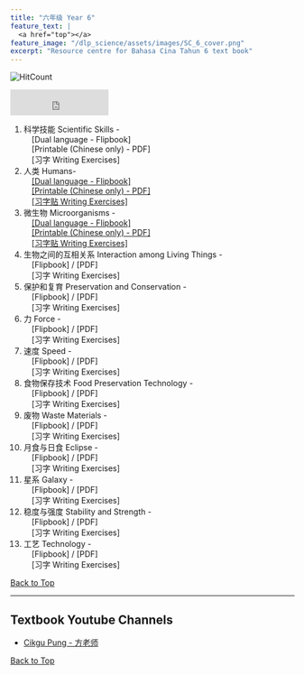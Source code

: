 ```yaml
---
title: "六年级 Year 6" 
feature_text: |
  <a href="top"></a>
feature_image: "/dlp_science/assets/images/SC_6_cover.png"
excerpt: "Resource centre for Bahasa Cina Tahun 6 text book"
---
```

![HitCount](https://hits.dwyl.com/multilingual-malaysian/dlp_science.svg?style=flat-square)

<iframe src="https://www.facebook.com/plugins/like.php?href=https%3A%2F%2Fmultilingual-malaysian.github.io%2Fdlp_science%2Fyear6%2F&width=174&layout=button_count&action=like&size=large&share=true&height=46&appId" width="174" height="46" style="border:none;overflow:hidden" scrolling="no" frameborder="0" allowfullscreen="true" allow="autoplay; clipboard-write; encrypted-media; picture-in-picture; web-share"></iframe>

1. 科学技能 Scientific Skills - <br />
   &emsp;[Dual language - Flipbook] <br />
   &emsp;[Printable (Chinese only) - PDF]<br />
   &emsp;[习字 Writing Exercises]
2. 人类 Humans- <br />
   &emsp;<a href="https://online.fliphtml5.com/pjnuy/xlav/" target="_blank">[Dual language - Flipbook]</a> <br />
   &emsp;<a href="/dlp_science/doc/year6/sc_year6_chapter2_chinese.pdf" target="_blank">[Printable (Chinese only) - PDF]</a><br />
   &emsp;<a href="/dlp_science/doc/year6/sc_year6_chapter2_writing.pdf" target="_blank">[习字贴 Writing Exercises]</a>
3. 微生物 Microorganisms - <br />
   &emsp;<a href="" target="_blank">[Dual language - Flipbook]</a> <br />
   &emsp;<a href="/dlp_science/doc/year6/sc_year6_chapter3_chinese.pdf" target="_blank">[Printable (Chinese only) - PDF]</a><br />
   &emsp;<a href="/dlp_science/doc/year6/sc_year6_chapter3_writing.pdf" target="_blank">[习字贴 Writing Exercises]</a>
4. 生物之间的互相关系 Interaction among Living Things - <br />
   &emsp;[Flipbook] / [PDF]<br />
   &emsp;[习字 Writing Exercises]
5. 保护和复育 Preservation and Conservation - <br />
   &emsp;[Flipbook] / [PDF]<br />
   &emsp;[习字 Writing Exercises]
6. 力 Force - <br />
   &emsp;[Flipbook] / [PDF]<br />
   &emsp;[习字 Writing Exercises]
7. 速度 Speed - <br />
   &emsp;[Flipbook] / [PDF]<br />
   &emsp;[习字 Writing Exercises]
8. 食物保存技术 Food Preservation Technology - <br />
   &emsp;[Flipbook] / [PDF]<br />
   &emsp;[习字 Writing Exercises]
9. 废物 Waste Materials - <br />
   &emsp;[Flipbook] / [PDF]<br />
   &emsp;[习字 Writing Exercises]
10. 月食与日食 Eclipse - <br />
   &emsp;[Flipbook] / [PDF]<br />
   &emsp;[习字 Writing Exercises]
11. 星系 Galaxy - <br />
   &emsp;[Flipbook] / [PDF]<br />
   &emsp;[习字 Writing Exercises]
12. 稳度与强度 Stability and Strength - <br />
   &emsp;[Flipbook] / [PDF]<br />
   &emsp;[习字 Writing Exercises]
13. 工艺 Technology - <br />
   &emsp;[Flipbook] / [PDF]<br />
   &emsp;[习字 Writing Exercises]

[Back to Top](#top)

----
## Textbook Youtube Channels<a name="videos"></a>
- [Cikgu Pung - 方老师](https://youtube.com/playlist?list=PLeyRyduWLbPmoUUKP_kPt-EnDFNt-9Qvt)

[Back to Top](#top)
